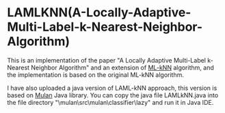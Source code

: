 # LAMLKNN(A-Locally-Adaptive-Multi-Label-k-Nearest-Neighbor-Algorithm)
This is an implementation of the paper "A Locally Adaptive Multi-Label k-Nearest Neighbor Algorithm" and an extension of [ML-kNN](http://lamda.nju.edu.cn/code_MLkNN.ashx) algorithm, and the implementation is based on the original ML-kNN algorithm.

I have also uploaded a java version of LAML-kNN approach, this version is based on [Mulan](http://mulan.sourceforge.net/) Java library. You can copy the java file LAMLkNN.java into the file directory "\mulan\src\mulan\classifier\lazy\" and run it in Java IDE.
